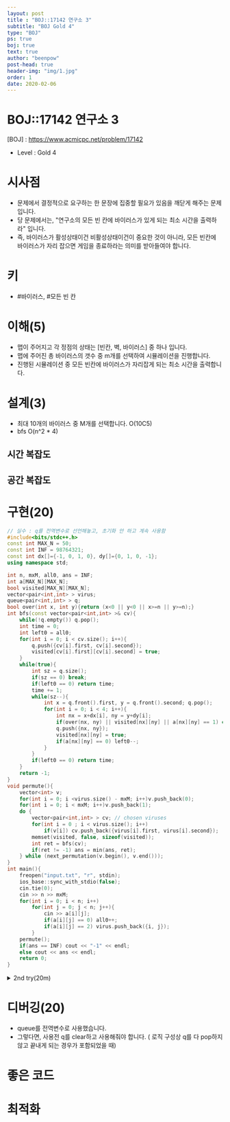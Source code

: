 ```yaml
---
layout: post
title : "BOJ::17142 연구소 3"
subtitle: "BOJ Gold 4"
type: "BOJ"
ps: true
boj: true
text: true
author: "beenpow"
post-head: true
header-img: "img/1.jpg"
order: 1
date: 2020-02-06
---
```


# BOJ::17142 연구소 3
[BOJ] : <https://www.acmicpc.net/problem/17142>
- Level : Gold 4

# 시사점
- 문제에서 결정적으로 요구하는 한 문장에 집중할 필요가 있음을 깨닫게 해주는 문제입니다.
- 당 문제에서는, "연구소의 모든 빈 칸에 바이러스가 있게 되는 최소 시간을 출력하라" 입니다.
- 즉, 바이러스가 활성상태이건 비활성상태이건이 중요한 것이 아니라, 모든 빈칸에 바이러스가 자리
  잡으면 게임을 종료하라는 의미를 받아들여야 합니다.

# 키
- #바이러스, #모든 빈 칸

# 이해(5)
- 맵이 주어지고 각 정점의 상태는 [빈칸, 벽, 바이러스] 중 하나 입니다.
- 맵에 주어진 총 바이러스의 갯수 중 m개를 선택하여 시뮬레이션을 진행합니다.
- 진행된 시뮬레이션 중 모든 빈칸에 바이러스가 자리잡게 되는 최소 시간을 출력합니다.

# 설계(3)
- 최대 10개의 바이러스 중 M개를 선택합니다. O(10C5)
- bfs O(n^2 * 4)

## 시간 복잡도

## 공간 복잡도

# 구현(20)

```cpp
// 실수 : q를 전역변수로 선언해놓고, 초기화 안 하고 계속 사용함
#include<bits/stdc++.h>
const int MAX_N = 50;
const int INF = 98764321;
const int dx[]={-1, 0, 1, 0}, dy[]={0, 1, 0, -1};
using namespace std;

int n, mxM, all0, ans = INF;
int a[MAX_N][MAX_N];
bool visited[MAX_N][MAX_N];
vector<pair<int,int> > virus;
queue<pair<int,int> > q;
bool over(int x, int y){return (x<0 || y<0 || x>=n || y>=n);}
int bfs(const vector<pair<int,int> >& cv){
    while(!q.empty()) q.pop();
    int time = 0;
    int left0 = all0;
    for(int i = 0; i < cv.size(); i++){
        q.push({cv[i].first, cv[i].second});
        visited[cv[i].first][cv[i].second] = true;
    }
    while(true){
        int sz = q.size();
        if(sz == 0) break;
        if(left0 == 0) return time;
        time += 1;
        while(sz--){
            int x = q.front().first, y = q.front().second; q.pop();
            for(int i = 0; i < 4; i++){
                int nx = x+dx[i], ny = y+dy[i];
                if(over(nx, ny) || visited[nx][ny] || a[nx][ny] == 1) continue;
                q.push({nx, ny});
                visited[nx][ny] = true;
                if(a[nx][ny] == 0) left0--;
            }
        }
        if(left0 == 0) return time;
    }
    return -1;
}
void permute(){
    vector<int> v;
    for(int i = 0; i <virus.size() - mxM; i++)v.push_back(0);
    for(int i = 0; i < mxM; i++)v.push_back(1);
    do {
        vector<pair<int,int> > cv; // chosen viruses
        for(int i = 0 ; i < virus.size(); i++)
            if(v[i]) cv.push_back({virus[i].first, virus[i].second});
        memset(visited, false, sizeof(visited));
        int ret = bfs(cv);
        if(ret != -1) ans = min(ans, ret);
    } while (next_permutation(v.begin(), v.end()));
}
int main(){
    freopen("input.txt", "r", stdin);
    ios_base::sync_with_stdio(false);
    cin.tie(0);
    cin >> n >> mxM;
    for(int i = 0; i < n; i++)
        for(int j = 0; j < n; j++){
            cin >> a[i][j];
            if(a[i][j] == 0) all0++;
            if(a[i][j] == 2) virus.push_back({i, j});
        }
    permute();
    if(ans == INF) cout << "-1" << endl;
    else cout << ans << endl;
    return 0;
}
```

<details markdown="1">
<summary> 2nd try(20m) </summary>

```cpp
// 10CM(M==5일때 최대값) * O(NM), 20분
#include<bits/stdc++.h>
#define endl '\n'
#define pb push_back
#define rep(i,a,b) for(int i=a;i<b;i++)
#define r_rep(i,a,b) for(int i=a;i>b;i--)
const int MAXN = 50, MAXM = 10+1, inf = 0x3f3f3f3f;
enum element {EMPTY=0, WALL, VIR};
const int dx[]={-1, 0, 1, 0}, dy[]={0, 1, 0, -1};
using namespace std;

int n, mxcnt, all0, ans = inf;
int oa[MAXN][MAXN];
bool seen[MAXN][MAXN];
vector<pair<int,int> > virus;
void input(){
    cin >> n >> mxcnt;
    rep(i, 0, n) rep(j, 0, n){
        cin >> oa[i][j];
        if(oa[i][j] == 0)
            all0++;
        else if(oa[i][j] == 2)
            virus.pb({i, j});
    }
}
bool over(int x, int y){return (x<0 || y<0 || x>=n || y>=n);}
int bfs(queue<pair<int,int> >q, const int(&a)[MAXN][MAXN]){
    int tm = 0, left0 = all0;
    if(left0 == 0) return tm;
    while(!q.empty()){
        tm++;
        int sz = (int)q.size();
        while(sz--){
            int x = q.front().first, y = q.front().second; q.pop();
            rep(i, 0, 4){
                int nx = x+dx[i], ny = y+dy[i];
                if(over(nx, ny) || seen[nx][ny] || a[nx][ny] == WALL) continue;
                if(a[nx][ny] == EMPTY)
                    left0--;
                q.push({nx, ny});
                seen[nx][ny] = true;
            }
        }
        if(left0 == 0) return tm;
    }
    return -1;
}

void permute(){
    vector<int> combi;
    rep(i, 0, (int)virus.size() - mxcnt) combi.pb(0);
    rep(i, 0, mxcnt) combi.pb(1);
    do {
        int a[MAXN][MAXN];
        memcpy(a, oa, sizeof(a));
        memset(seen, false, sizeof(seen));
        queue<pair<int,int> > q;
        vector<pair<int,int> > changed;
        rep(i, 0, virus.size())if(combi[i]){
            q.push({virus[i].first, virus[i].second});
            seen[virus[i].first][virus[i].second] = true;
        }
        int ret = bfs(q, a);
        if(ret != -1) ans = min(ans, ret);
    } while (next_permutation(combi.begin(), combi.end()));
}
void process(){
    input();
    permute();
    if(ans == inf) cout << "-1" << endl;
    else cout << ans << endl;
}
int main(){
    ios_base::sync_with_stdio(false);
    cin.tie(0); cout.tie(0);
    process();
    return 0;
}
```

</details>


# 디버깅(20)
- queue를 전역변수로 사용했습니다.
- 그렇다면, 사용전 q를 clear하고 사용해줘야 합니다. ( 로직 구성상 q를 다 pop하지 않고 끝내게 되는
  경우가 포함되었을 때)

# 좋은 코드

# 최적화
